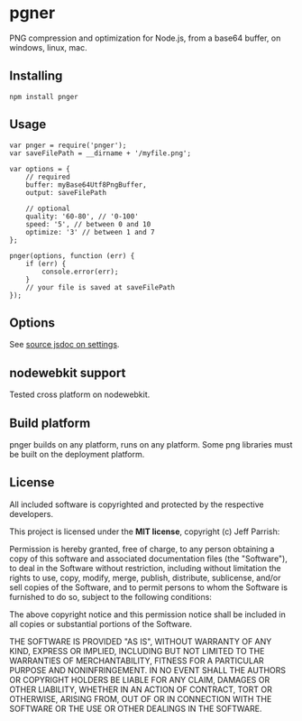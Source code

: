 # pgner

PNG compression and optimization for Node.js, from a base64 buffer, on windows, linux, mac.

## Installing

	npm install pnger

## Usage
	
	var pnger = require('pnger');
	var saveFilePath = __dirname + '/myfile.png';
	
	var options = {
		// required
		buffer: myBase64Utf8PngBuffer,
		output: saveFilePath

		// optional
		quality: '60-80', // '0-100'
		speed: '5', // between 0 and 10
		optimize: '3' // between 1 and 7
	};

	pnger(options, function (err) {
		if (err) {
			console.error(err);
		}
		// your file is saved at saveFilePath
	});

## Options

See [source jsdoc on settings](/ruffrey/pnger/blob/master/index.js).

## nodewebkit support

Tested cross platform on nodewebkit.

## Build platform

pnger builds on any platform, runs on any platform. Some png libraries must be built on the deployment platform.


## License

All included software is copyrighted and protected by the respective developers.

This project is licensed under the **MIT license**, copyright (c) Jeff Parrish:

Permission is hereby granted, free of charge, to any person obtaining a copy
of this software and associated documentation files (the "Software"), to deal
in the Software without restriction, including without limitation the rights
to use, copy, modify, merge, publish, distribute, sublicense, and/or sell
copies of the Software, and to permit persons to whom the Software is
furnished to do so, subject to the following conditions:

The above copyright notice and this permission notice shall be included in
all copies or substantial portions of the Software.

THE SOFTWARE IS PROVIDED "AS IS", WITHOUT WARRANTY OF ANY KIND, EXPRESS OR
IMPLIED, INCLUDING BUT NOT LIMITED TO THE WARRANTIES OF MERCHANTABILITY,
FITNESS FOR A PARTICULAR PURPOSE AND NONINFRINGEMENT. IN NO EVENT SHALL THE
AUTHORS OR COPYRIGHT HOLDERS BE LIABLE FOR ANY CLAIM, DAMAGES OR OTHER
LIABILITY, WHETHER IN AN ACTION OF CONTRACT, TORT OR OTHERWISE, ARISING FROM,
OUT OF OR IN CONNECTION WITH THE SOFTWARE OR THE USE OR OTHER DEALINGS IN
THE SOFTWARE.
